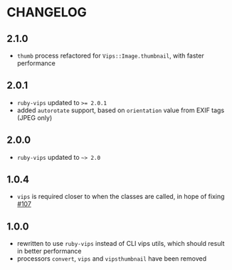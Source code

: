 # CHANGELOG

## 2.1.0

* `thumb` process refactored for `Vips::Image.thumbnail`, with faster performance

## 2.0.1

* `ruby-vips` updated to `>= 2.0.1`
* added `autorotate` support, based on `orientation` value from EXIF tags (JPEG only)

## 2.0.0

* `ruby-vips` updated to `~> 2.0`

## 1.0.4

* `vips` is required closer to when the classes are called, in hope of fixing [#107](https://github.com/jcupitt/ruby-vips/issues/107)

## 1.0.0

* rewritten to use `ruby-vips` instead of CLI vips utils, which should result in better performance
* processors `convert`, `vips` and `vipsthumbnail` have been removed
